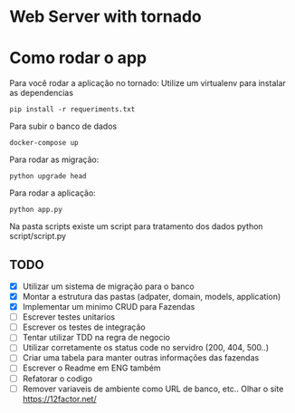# Web Server with tornado

# Como rodar o app
Para você rodar a aplicação no tornado:
Utilize um virtualenv para instalar as dependencias
```
pip install -r requeriments.txt
```
Para subir o banco de dados

```
docker-compose up
```
Para rodar as migração:

```
python upgrade head
```

Para rodar a aplicação:

```
python app.py
```

Na pasta scripts existe um script para tratamento dos dados
python script/script.py

## TODO
- [x] Utilizar um sistema de migração para o banco
- [x] Montar a estrutura das pastas (adpater, domain, models, application)
- [x] Implementar um minimo CRUD para Fazendas
- [ ] Escrever testes unitarios
- [ ] Escrever os testes de integração
- [ ] Tentar utilizar TDD na regra de negocio
- [ ] Utilizar corretamente os status code no servidro (200, 404, 500..)
- [ ] Criar uma tabela para manter outras informações das fazendas
- [ ] Escrever o Readme em ENG também
- [ ] Refatorar o codigo
- [ ] Remover variaveis de ambiente como URL de banco, etc.. Olhar o site https://12factor.net/
